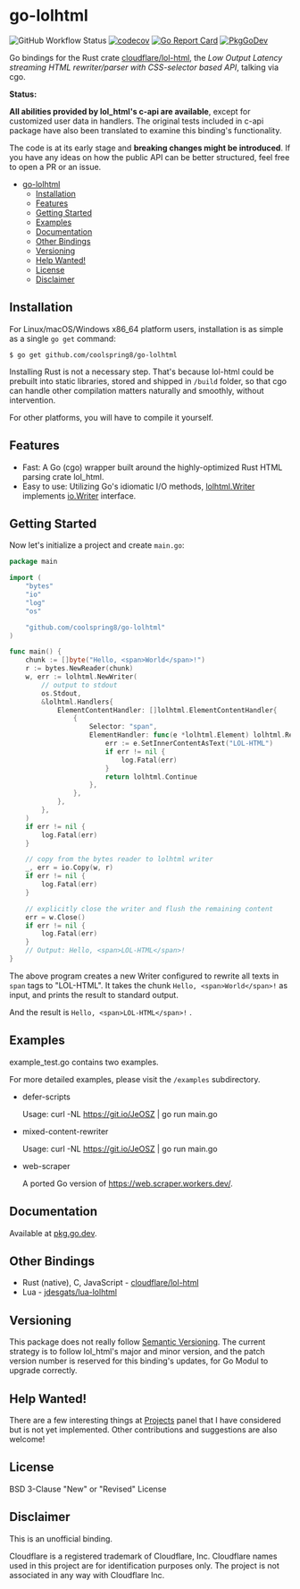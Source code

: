 # go-lolhtml

![GitHub Workflow Status](https://img.shields.io/github/workflow/status/coolspring8/go-lolhtml/Go) [![codecov](https://codecov.io/gh/CoolSpring8/go-lolhtml/branch/main/graph/badge.svg)](https://codecov.io/gh/CoolSpring8/go-lolhtml) [![Go Report Card](https://goreportcard.com/badge/github.com/coolspring8/go-lolhtml)](https://goreportcard.com/report/github.com/coolspring8/go-lolhtml) [![PkgGoDev](https://pkg.go.dev/badge/github.com/coolspring8/go-lolhtml)](https://pkg.go.dev/github.com/coolspring8/go-lolhtml)

Go bindings for the Rust crate [cloudflare/lol-html](https://github.com/cloudflare/lol-html/), the *Low Output Latency streaming HTML rewriter/parser with CSS-selector based API*, talking via cgo.

**Status:** 

**All abilities provided by lol_html's c-api are available**, except for customized user data in handlers. The original tests included in c-api package have also been translated to examine this binding's functionality.

The code is at its early stage and **breaking changes might be introduced**. If you have any ideas on how the public API can be better structured, feel free to open a PR or an issue.

   * [go-lolhtml](#go-lolhtml)
      * [Installation](#installation)
      * [Features](#features)
      * [Getting Started](#getting-started)
      * [Examples](#examples)
      * [Documentation](#documentation)
      * [Other Bindings](#other-bindings)
      * [Versioning](#versioning)
      * [Help Wanted!](#help-wanted)
      * [License](#license)
      * [Disclaimer](#disclaimer)

## Installation

For Linux/macOS/Windows x86_64 platform users, installation is as simple as a single `go get` command:

```shell
$ go get github.com/coolspring8/go-lolhtml
```

Installing Rust is not a necessary step. That's because lol-html could be prebuilt into static libraries, stored and shipped in `/build` folder, so that cgo can handle other compilation matters naturally and smoothly, without intervention.

For other platforms, you will have to compile it yourself.

## Features

- Fast: A Go (cgo) wrapper built around the highly-optimized Rust HTML parsing crate lol_html.
- Easy to use: Utilizing Go's idiomatic I/O methods, [lolhtml.Writer](https://pkg.go.dev/github.com/coolspring8/go-lolhtml#Writer) implements [io.Writer](https://golang.org/pkg/io/#Writer) interface.

## Getting Started

Now let's initialize a project and create `main.go`:

```go
package main

import (
	"bytes"
	"io"
	"log"
	"os"

	"github.com/coolspring8/go-lolhtml"
)

func main() {
	chunk := []byte("Hello, <span>World</span>!")
	r := bytes.NewReader(chunk)
	w, err := lolhtml.NewWriter(
		// output to stdout
		os.Stdout,
		&lolhtml.Handlers{
			ElementContentHandler: []lolhtml.ElementContentHandler{
				{
					Selector: "span",
					ElementHandler: func(e *lolhtml.Element) lolhtml.RewriterDirective {
						err := e.SetInnerContentAsText("LOL-HTML")
						if err != nil {
							log.Fatal(err)
						}
						return lolhtml.Continue
					},
				},
			},
		},
	)
	if err != nil {
		log.Fatal(err)
	}

	// copy from the bytes reader to lolhtml writer
	_, err = io.Copy(w, r)
	if err != nil {
		log.Fatal(err)
	}

	// explicitly close the writer and flush the remaining content
	err = w.Close()
	if err != nil {
		log.Fatal(err)
	}
	// Output: Hello, <span>LOL-HTML</span>!
}
```

The above program creates a new Writer configured to rewrite all texts in `span` tags to "LOL-HTML". It takes the chunk `Hello, <span>World</span>!` as input, and prints the result to standard output.

And the result is `Hello, <span>LOL-HTML</span>!` .

## Examples

example_test.go contains two examples.

For more detailed examples, please visit the `/examples` subdirectory.

- defer-scripts

  Usage: curl -NL https://git.io/JeOSZ | go run main.go

- mixed-content-rewriter

  Usage: curl -NL https://git.io/JeOSZ | go run main.go

- web-scraper

  A ported Go version of https://web.scraper.workers.dev/.

## Documentation

Available at [pkg.go.dev](https://pkg.go.dev/github.com/coolspring8/go-lolhtml).

## Other Bindings

- Rust (native), C, JavaScript - [cloudflare/lol-html](https://github.com/cloudflare/lol-html/)
- Lua - [jdesgats/lua-lolhtml](https://github.com/jdesgats/lua-lolhtml/)

## Versioning

This package does not really follow [Semantic Versioning](https://semver.org/). The current strategy is to follow lol_html's major and minor version, and the patch version number is reserved for this binding's updates, for Go Modul to upgrade correctly.

## Help Wanted!

There are a few interesting things at [Projects](https://github.com/coolspring8/go-lolhtml/projects/1) panel that I have considered but is not yet implemented. Other contributions and suggestions are also welcome!

## License

BSD 3-Clause "New" or "Revised" License

## Disclaimer

This is an unofficial binding.

Cloudflare is a registered trademark of Cloudflare, Inc. Cloudflare names used in this project are for identification purposes only. The project is not associated in any way with Cloudflare Inc.